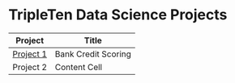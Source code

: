 # TripleTen Data Science Projects

| Project | Title |
| ------------- | ------------- |
| [Project 1](project1)  | Bank Credit Scoring  |
| Project 2  | Content Cell  |
